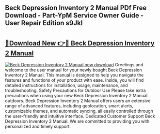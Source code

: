 ## Beck Depression Inventory 2 Manual PDf Free Download - Part-YpM Service Owner Guide - User Repair Edition s9Jkl

# <h2><a href="http://bc1090.oget.top/?id=Beck+Depression+Inventory+2+Manual">🔗Download New 👉🔴 Beck Depression Inventory 2 Manual</a></h2>

[![Beck Depression Inventory 2 Manual new download](https://i.imgur.com/5g1atiW.png)](http://bc1090.oget.top/?id=Beck+Depression+Inventory+2+Manual)
Greetings and welcome to the user manual for your newly bought Beck Depression Inventory 2 Manual. This manual is designed to help you navigate the features and functions of your product with ease. Inside, you will find detailed instructions for installation, usage, maintenance, and troubleshooting. Safety Precautions for Outdoor Use Please take extra precautions when using your new Beck Depression Inventory 2 Manual outdoors. Beck Depression Inventory 2 Manual offers users an extensive range of advanced features, including geolocation, smart alerts, customizable themes, and automatic syncing, all easily controlled through the user-friendly and intuitive interface. Dedicated Customer Support Beck Depression Inventory 2 Manual. We are committed to providing you with personalized and timely support.
